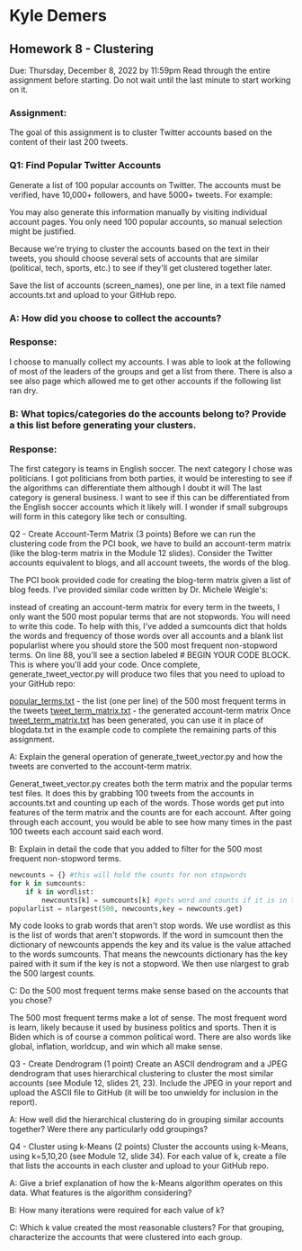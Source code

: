 # Kyle Demers
## Homework 8 - Clustering
Due: Thursday, December 8, 2022 by 11:59pm Read through the entire assignment before starting. Do not wait until the last minute to start working on it.

### Assignment:
The goal of this assignment is to cluster Twitter accounts based on the content of their last 200 tweets.

### Q1: Find Popular Twitter Accounts
Generate a list of 100 popular accounts on Twitter. The accounts must be verified, have 10,000+ followers, and have 5000+ tweets. For example:

You may also generate this information manually by visiting individual account pages. You only need 100 popular accounts, so manual selection might be justified.

Because we're trying to cluster the accounts based on the text in their tweets, you should choose several sets of accounts that are similar (political, tech, sports, etc.) to see if they'll get clustered together later.

Save the list of accounts (screen_names), one per line, in a text file named accounts.txt and upload to your GitHub repo.

### A: How did you choose to collect the accounts?

### Response: 

I choose to manually collect my accounts. I was able to look at the following of most of the leaders of the groups and get a list from there.
There is also a see also page which allowed me to get other accounts if the following list ran dry.

### B: What topics/categories do the accounts belong to? Provide a this list before generating your clusters.

### Response:

The first category is teams in English soccer. 
The next category I chose was politicians. I got politicians from both parties, it would be interesting to see if the algorithms can differentiate them although I doubt it will
The last category is general business. I want to see if this can be differentiated from the English soccer accounts which it likely will. I wonder if small subgroups will form in this category like tech or consulting.

Q2 - Create Account-Term Matrix (3 points)
Before we can run the clustering code from the PCI book, we have to build an account-term matrix (like the blog-term matrix in the Module 12 slides). Consider the Twitter accounts equivalent to blogs, and all account tweets, the words of the blog.

The PCI book provided code for creating the blog-term matrix given a list of blog feeds. I've provided similar code written by Dr. Michele Weigle's:

instead of creating an account-term matrix for every term in the tweets, I only want the 500 most popular terms that are not stopwords. You will need to write this code. To help with this, I've added a sumcounts dict that holds the words and frequency of those words over all accounts and a blank list popularlist where you should store the 500 most frequent non-stopword terms. On line 88, you'll see a section labeled # BEGIN YOUR CODE BLOCK. This is where you'll add your code.
Once complete, generate_tweet_vector.py will produce two files that you need to upload to your GitHub repo:

[popular_terms.txt](https://github.com/Kyle-Demers08/Data440/blob/main/HW8/popular_terms.txt) - the list (one per line) of the 500 most frequent terms in the tweets
[tweet_term_matrix.txt](https://github.com/Kyle-Demers08/Data440/blob/main/HW8/tweet_term_matrix.txt) - the generated account-term matrix
Once [tweet_term_matrix.txt](https://github.com/Kyle-Demers08/Data440/blob/main/HW8/tweet_term_matrix.txt) has been generated, you can use it in place of blogdata.txt in the example code to complete the remaining parts of this assignment.

A: Explain the general operation of generate_tweet_vector.py and how the tweets are converted to the account-term matrix.

Generat_tweet_vector.py creates both the term matrix and the popular terms test files. It does this by grabbing 100 tweets from the accounts in accounts.txt and counting up each of the words. Those words get put into features of the term matrix and the counts are for each account. After going through each account, you would be able to see how many times in the past 100 tweets each account said each word. 

B: Explain in detail the code that you added to filter for the 500 most frequent non-stopword terms.

```python
newcounts = {} #this will hold the counts for non stopwords
for k in sumcounts:
    if k in wordlist:
        newcounts[k] = sumcounts[k] #gets word and counts if it is in the wordlist, puts it into a new dictionary
popularlist = nlargest(500, newcounts,key = newcounts.get)
```

My code looks to grab words that aren't stop words. We use wordlist as this is the list of words that aren't stopwords. If the word in sumcount then the dictionary of newcounts appends the key and its value is the value attached to the words sumcounts. That means the newcounts dictionary has the key paired with it sum if the key is not a stopword. We then use nlargest to grab the 500 largest counts.

C: Do the 500 most frequent terms make sense based on the accounts that you chose?

The 500 most frequent terms make a lot of sense. The most frequent word is learn, likely because it used by business politics and sports. Then it is Biden which is of course a common political word. There are also words like global, inflation, worldcup, and win which all make sense. 

Q3 - Create Dendrogram (1 point)
Create an ASCII dendrogram and a JPEG dendrogram that uses hierarchical clustering to cluster the most similar accounts (see Module 12, slides 21, 23). Include the JPEG in your report and upload the ASCII file to GitHub (it will be too unwieldy for inclusion in the report).

A: How well did the hierarchical clustering do in grouping similar accounts together? Were there any particularly odd groupings?

Q4 - Cluster using k-Means (2 points)
Cluster the accounts using k-Means, using k=5,10,20 (see Module 12, slide 34). For each value of k, create a file that lists the accounts in each cluster and upload to your GitHub repo.

A: Give a brief explanation of how the k-Means algorithm operates on this data. What features is the algorithm considering?

B: How many iterations were required for each value of k?

C: Which k value created the most reasonable clusters? For that grouping, characterize the accounts that were clustered into each group.
